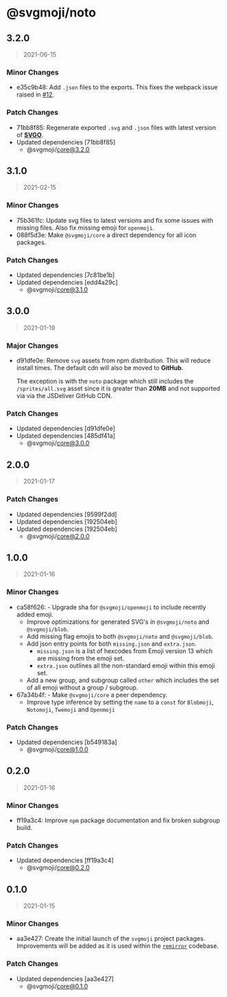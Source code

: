 # @svgmoji/noto

## 3.2.0

> 2021-06-15

### Minor Changes

- e35c9b48: Add `.json` files to the exports. This fixes the webpack issue raised in [#12](https://github.com/svgmoji/svgmoji/issues/12).

### Patch Changes

- 71bb8f85: Regenerate exported `.svg` and `.json` files with latest version of [**SVGO**](https://github.com/svg/svgo).
- Updated dependencies [71bb8f85]
  - @svgmoji/core@3.2.0

## 3.1.0

> 2021-02-15

### Minor Changes

- 75b361fc: Update svg files to latest versions and fix some issues with missing files. Also fix missing emoji for `openmoji`.
- 088f5d3e: Make `@svgmoji/core` a direct dependency for all icon packages.

### Patch Changes

- Updated dependencies [7c81be1b]
- Updated dependencies [edd4a29c]
  - @svgmoji/core@3.1.0

## 3.0.0

> 2021-01-19

### Major Changes

- d91dfe0e: Remove `svg` assets from npm distribution. This will reduce install times. The default cdn will also be moved to **GitHub**.

  The exception is with the `noto` package which still includes the `/sprites/all.svg` asset since it is greater than **20MB** and not supported via via the JSDeliver GitHub CDN.

### Patch Changes

- Updated dependencies [d91dfe0e]
- Updated dependencies [485df41a]
  - @svgmoji/core@3.0.0

## 2.0.0

> 2021-01-17

### Patch Changes

- Updated dependencies [9599f2dd]
- Updated dependencies [192504eb]
- Updated dependencies [192504eb]
  - @svgmoji/core@2.0.0

## 1.0.0

> 2021-01-16

### Minor Changes

- ca58f626: - Upgrade sha for `@svgmoji/openmoji` to include recently added emoji.
  - Improve optimizations for generated SVG's in `@svgmoji/noto` and `@svgmoji/blob`.
  - Add missing flag emojis to both `@svgmoji/noto` and `@svgmoji/blob`.
  - Add json entry points for both `missing.json` and `extra.json`.
    - `missing.json` is a list of hexcodes from Emoji version 13 which are missing from the emoji set.
    - `extra.json` outlines all the non-standard emoji within this emoji set.
  - Add a new group, and subgroup called `other` which includes the set of all emoji without a group / subgroup.
- 67a34b4f: - Make `@svgmoji/core` a peer dependency.
  - Improve type inference by setting the `name` to a `const` for `Blobmoji`, `Notomoji`, `Twemoji` and `Openmoji`

### Patch Changes

- Updated dependencies [b549183a]
  - @svgmoji/core@1.0.0

## 0.2.0

> 2021-01-16

### Minor Changes

- ff19a3c4: Improve `npm` package documentation and fix broken subgroup build.

### Patch Changes

- Updated dependencies [ff19a3c4]
  - @svgmoji/core@0.2.0

## 0.1.0

> 2021-01-15

### Minor Changes

- aa3e427: Create the initial launch of the `svgmoji` project packages. Improvements will be added as it is used within the [`remirror`](https://remirror.io) codebase.

### Patch Changes

- Updated dependencies [aa3e427]
  - @svgmoji/core@0.1.0
